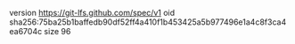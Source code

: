 version https://git-lfs.github.com/spec/v1
oid sha256:75ba25b1baffedb90df52ff4a410f1b453425a5b977496e1a4c8f3ca4ea6704c
size 96

